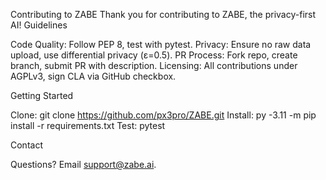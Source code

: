 Contributing to ZABE
Thank you for contributing to ZABE, the privacy-first AI!
Guidelines

Code Quality: Follow PEP 8, test with pytest.
Privacy: Ensure no raw data upload, use differential privacy (ε=0.5).
PR Process: Fork repo, create branch, submit PR with description.
Licensing: All contributions under AGPLv3, sign CLA via GitHub checkbox.

Getting Started

Clone: git clone https://github.com/px3pro/ZABE.git
Install: py -3.11 -m pip install -r requirements.txt
Test: pytest

Contact

Questions? Email support@zabe.ai.
